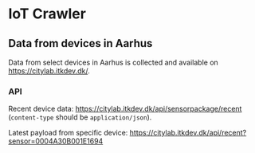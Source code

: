 # IoT Crawler

## Data from devices in Aarhus

Data from select devices in Aarhus is collected and available on https://citylab.itkdev.dk/.

### API

Recent device data: https://citylab.itkdev.dk/api/sensorpackage/recent (`content-type` should be `application/json`).

Latest payload from specific device: https://citylab.itkdev.dk/api/recent?sensor=0004A30B001E1694

